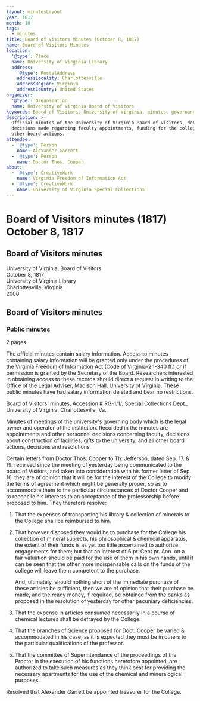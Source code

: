 ```yaml
---
layout: minutesLayout
year: 1817
month: 10
tags:
  - minutes
title: Board of Visitors Minutes (October 8, 1817)
name: Board of Visitors Minutes
location:
  '@type': Place
  name: University of Virginia Library
  address:
    '@type': PostalAddress
    addressLocality: Charlottesville
    addressRegion: Virginia
    addressCountry: United States
organizer:
  '@type': Organization
  name: University of Virginia Board of Visitors
keywords: Board of Visitors, University of Virginia, minutes, governance, education
description: >-
  Official minutes of the University of Virginia Board of Visitors, detailing
  decisions made regarding faculty appointments, funding for the college, and
  other board actions.
attendee:
  - '@type': Person
    name: Alexander Garrett
  - '@type': Person
    name: Doctor Thos. Cooper
about:
  - '@type': CreativeWork
    name: Virginia Freedom of Information Act
  - '@type': CreativeWork
    name: University of Virginia Special Collections
---
```


<!-- altadded -->
<!-- altadded -->

<!-- llmmeta -->



<!-- llmformatted -->

# Board of Visitors minutes (1817) October 8, 1817

## Board of Visitors minutes

University of Virginia, Board of Visitors\
October 8, 1817\
University of Virginia Library\
Charlottesville, Virginia\
2006

## Board of Visitors minutes

### Public minutes

2 pages

The official minutes contain salary information. Access to minutes containing salary information will be granted only under the procedures of the Virginia Freedom of Information Act (Code of Virginia-2.1-340 ff.) or if permission is granted by the Secretary of the Board. Researchers interested in obtaining access to these records should direct a request in writing to the Office of the Legal Adviser, Madison Hall, University of Virginia. These public minutes have had salary information deleted and bear no restrictions.

Board of Visitors' minutes, Accession # RG-1/1/, Special Collections Dept., University of Virginia, Charlottesville, Va.

Minutes of meetings of the university's governing body which is the legal owner and operator of the institution. Recorded in the minutes are appointments and other personnel decisions concerning faculty, decisions about construction of facilities, gifts to the university, and all other board actions, decisions and resolutions.

Certain letters from Doctor Thos. Cooper to Th: Jefferson, dated Sep. 17. & 19. received since the meeting of yesterday being communicated to the board of Visitors, and taken into consideration with his former letter of Sep. 16. they are of opinion that it will be for the interest of the College to modify the terms of agreement which might be generally proper, so as to accommodate them to the particular circumstances of Doctor Cooper and to reconcile his interests to an acceptance of the professorship before proposed to him. They therefore resolve:

1. That the expenses of transporting his library & collection of minerals to the College shall be reimbursed to him.

2. That however disposed they would be to purchase for the College his collection of mineral subjects, his philosophical & chemical apparatus, the extent of their funds is as yet too little ascertained to authorize engagements for them; but that an interest of 6 pr. Cent pr. Ann. on a fair valuation should be paid for the use of them in his own hands, until it can be seen that the other more indispensable calls on the funds of the college will leave them competent to the purchase.

   And, ultimately, should nothing short of the immediate purchase of these articles be sufficient, then we are of opinion that their purchase be made, and the ready money, if required, be obtained from the banks as proposed in the resolution of yesterday for other pecuniary deficiencies.

3. That the expense in articles consumed necessarily in a course of chemical lectures shall be defrayed by the College.

4. That the branches of Science proposed for Doct: Cooper be varied & accommodated in his case, as it is expected they must be in others to the particular qualifications of the professor.

5. That the committee of Superintendance of the proceedings of the Proctor in the execution of his functions heretofore appointed, are authorized to take such measures as they think best for providing the necessary apartments for the use of the chemical and mineralogical purposes.

Resolved that Alexander Garrett be appointed treasurer for the College.
